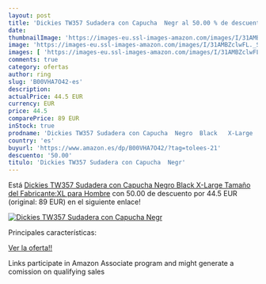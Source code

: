 ```yaml
---
layout: post
title: 'Dickies TW357 Sudadera con Capucha  Negr al 50.00 % de descuento'
date: 
thumbnailImage: 'https://images-eu.ssl-images-amazon.com/images/I/31AMBZclwFL._SL200_.jpg'
image: 'https://images-eu.ssl-images-amazon.com/images/I/31AMBZclwFL._SL200_.jpg'
images: [ 'https://images-eu.ssl-images-amazon.com/images/I/31AMBZclwFL._SL200_.jpg' ]
comments: true
category: ofertas
author: ring
slug: 'B00VHA7O42-es'
description:
actualPrice: 44.5 EUR
currency: EUR
price: 44.5
comparePrice: 89 EUR
inStock: true
prodname: 'Dickies TW357 Sudadera con Capucha  Negro  Black   X-Large  Tamaño del Fabricante:XL  para Hombre'
country: 'es'
buyurl: 'https://www.amazon.es/dp/B00VHA7O42/?tag=tolees-21'
descuento: '50.00'
titulo: 'Dickies TW357 Sudadera con Capucha  Negr'
---
```


Está [Dickies TW357 Sudadera con Capucha  Negro  Black   X-Large  Tamaño del Fabricante:XL  para Hombre](https://www.amazon.es/dp/B00VHA7O42/?tag=tolees-21) con 50.00 de descuento por 44.5 EUR (original: 89 EUR) en el siguiente enlace!

[![Dickies TW357 Sudadera con Capucha  Negr](https://images-eu.ssl-images-amazon.com/images/I/31AMBZclwFL._SL200_.jpg)](https://www.amazon.es/dp/B00VHA7O42/?tag=tolees-21)

Principales características:


[Ver la oferta!!](https://www.amazon.es/dp/B00VHA7O42/?tag=tolees-21)

Links participate in Amazon Associate program and might generate a comission on qualifying sales


